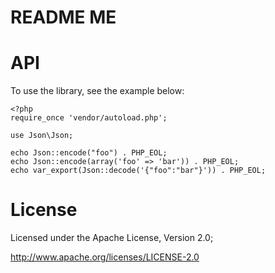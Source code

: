 # README ME


# API

To use the library, see the example below:

    <?php
    require_once 'vendor/autoload.php';

    use Json\Json;

    echo Json::encode("foo") . PHP_EOL;
    echo Json::encode(array('foo' => 'bar')) . PHP_EOL;
    echo var_export(Json::decode('{"foo":"bar"}')) . PHP_EOL;

    
# License

Licensed under the Apache License, Version 2.0;

   http://www.apache.org/licenses/LICENSE-2.0